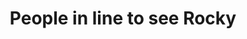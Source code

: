 ---
pid: LLG143
title: People in line to see Rocky
location_transcription: The Rocky Statue
zipcode: '19118'
outside_phl: 
neighborhood: Chestnut Hill
age: '17'
age_range: 13-19
instagram: 
image_file_name: LLG_143.jpg
proposal_transcription: |-
  People (Tourists) from all walks of life

  (already there)
topic: Business,Philadelphia,Pop Culture
topic_summary: 0, 0, 0
type: Sculpture Statue
keywords_other: rocky, lines, tourism, $
credit: Simon Rabinowitz
image_labels: 
twitter: 
facebook: 
permalink: "/monuments/llg143/"
layout: item-page
---